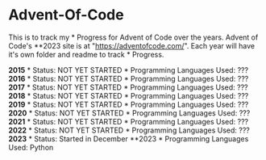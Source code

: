 # Advent-Of-Code

This is to track my * Progress for Advent of Code over the years. Advent of Code's **2023 site is at "https://adventofcode.com/". Each year will have it's own folder and readme to track * Progress.

**2015**
    * Status: NOT YET STARTED
    * Programming Languages Used: ???
**2016**
    * Status: NOT YET STARTED
    * Programming Languages Used: ???
**2017**
    * Status: NOT YET STARTED
    * Programming Languages Used: ???
**2018**
    * Status: NOT YET STARTED
    * Programming Languages Used: ???
**2019**
    * Status: NOT YET STARTED
    * Programming Languages Used: ???
**2020**
    * Status: NOT YET STARTED
    * Programming Languages Used: ???
**2021**
    * Status: NOT YET STARTED
    * Programming Languages Used: ???
**2022**
    * Status: NOT YET STARTED
    * Programming Languages Used: ???
**2023**
    * Status: Started in December **2023
    * Programming Languages Used: Python